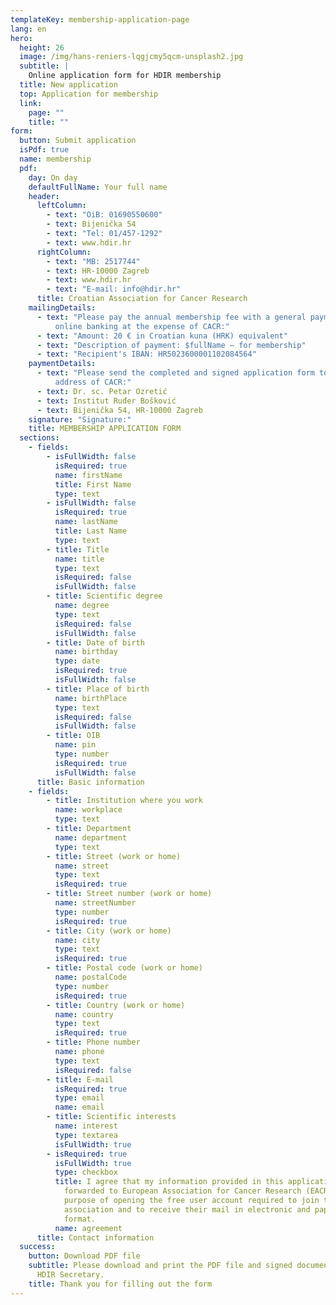 ```yaml
---
templateKey: membership-application-page
lang: en
hero:
  height: 26
  image: /img/hans-reniers-lqgjcmy5qcm-unsplash2.jpg
  subtitle: |
    Online application form for HDIR membership
  title: New application
  top: Application for membership
  link:
    page: ""
    title: ""
form:
  button: Submit application
  isPdf: true
  name: membership
  pdf:
    day: On day
    defaultFullName: Your full name
    header:
      leftColumn:
        - text: "OiB: 01690550600"
        - text: Bijenička 54
        - text: "Tel: 01/457-1292"
        - text: www.hdir.hr
      rightColumn:
        - text: "MB: 2517744"
        - text: HR-10000 Zagreb
        - text: www.hdir.hr
        - text: "E-mail: info@hdir.hr"
      title: Croatian Association for Cancer Research
    mailingDetails:
      - text: "Please pay the annual membership fee with a general payment slip or
          online banking at the expense of CACR:"
      - text: "Amount: 20 € in Croatian kuna (HRK) equivalent"
      - text: "Description of payment: $fullName – for membership"
      - text: "Recipient's IBAN: HR5023600001102084564"
    paymentDetails:
      - text: "Please send the completed and signed application form to the Secretary's
          address of CACR:"
      - text: Dr. sc. Petar Ozretić
      - text: Institut Ruđer Bošković
      - text: Bijenička 54, HR-10000 Zagreb
    signature: "Signature:"
    title: MEMBERSHIP APPLICATION FORM
  sections:
    - fields:
        - isFullWidth: false
          isRequired: true
          name: firstName
          title: First Name
          type: text
        - isFullWidth: false
          isRequired: true
          name: lastName
          title: Last Name
          type: text
        - title: Title
          name: title
          type: text
          isRequired: false
          isFullWidth: false
        - title: Scientific degree
          name: degree
          type: text
          isRequired: false
          isFullWidth: false
        - title: Date of birth
          name: birthday
          type: date
          isRequired: true
          isFullWidth: false
        - title: Place of birth
          name: birthPlace
          type: text
          isRequired: false
          isFullWidth: false
        - title: OIB
          name: pin
          type: number
          isRequired: true
          isFullWidth: false
      title: Basic information
    - fields:
        - title: Institution where you work
          name: workplace
          type: text
        - title: Department
          name: department
          type: text
        - title: Street (work or home)
          name: street
          type: text
          isRequired: true
        - title: Street number (work or home)
          name: streetNumber
          type: number
          isRequired: true
        - title: City (work or home)
          name: city
          type: text
          isRequired: true
        - title: Postal code (work or home)
          name: postalCode
          type: number
          isRequired: true
        - title: Country (work or home)
          name: country
          type: text
          isRequired: true
        - title: Phone number
          name: phone
          type: text
          isRequired: false
        - title: E-mail
          isRequired: true
          type: email
          name: email
        - title: Scientific interests
          name: interest
          type: textarea
          isFullWidth: true
        - isRequired: true
          isFullWidth: true
          type: checkbox
          title: I agree that my information provided in this application will be
            forwarded to European Association for Cancer Research (EACR) for the
            purpose of opening the free user account required to join the above
            association and to receive their mail in electronic and paper form
            format.
          name: agreement
      title: Contact information
  success:
    button: Download PDF file
    subtitle: Please download and print the PDF file and signed document send to
      HDIR Secretary.
    title: Thank you for filling out the form
---
```

